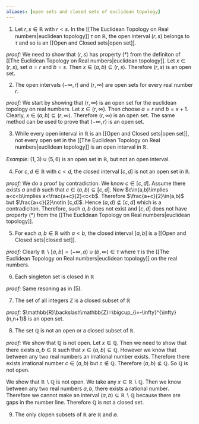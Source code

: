 ```yaml
---
aliases: [open sets and closed sets of euclidean topology]
---
```

1. Let $r,s\in\mathbb{R}$ with $r<s$. In the [[The Euclidean Topology on Real numbers|euclidean topology]] $\tau$ on $\mathbb{R}$, the open interval $(r,s)$ belongs to $\tau$ and so is an [[Open and Closed sets|open set]].

*proof:* We need to show that $(r,s)$ has property $(*)$ from the definiton of [[The Euclidean Topology on Real numbers|euclidean topology]]. Let $x\in(r,s)$, set $a=r$ and $b=s$. Then $x\in(a,b)\subseteq(r,s)$. Therefore $(r,s)$ is an open set.

2. The open intervals $(-\infty,r)$ and $(r,\infty)$ are open sets for every real number $r$.

*proof:* We start by showing that $(r,\infty)$ is an open set for the euclidean topology on real numbers. Let $x\in(r,\infty)$. Then choose $a=r$ and $b=x+1$. Clearly, $x\in(a,b)\subseteq(r,\infty)$. Therefore $(r,\infty)$ is an open set. The same method can be used to prove that $(-\infty,r)$ is an open set.

3. While every open interval in $\mathbb{R}$ is an [[Open and Closed sets|open set]], not every open set in the [[The Euclidean Topology on Real numbers|euclidean topology]] is an open interval in $\mathbb{R}$.

*Example:* $(1,3)\cup(5,6)$ is an open set in $\mathbb{R}$, but not an open interval.

4. For $c,d\in\mathbb{R}$ with $c<d$, the closed interval $[c,d]$ is not an open set in $\mathbb{R}$.

*proof:* We do a proof by contradiction. We know $c\in[c,d]$. Assume there exists $a$ and $b$ such that $c\in(a,b)\subseteq[c,d]$. Now  $c\in(a,b)\implies a<c<b\implies a<\frac{a+c}{2}<c<b$. Therefore $\frac{a+c}{2}\in(a,b)$ but $\frac{a+c}{2}\notin [c,d]$. Hence $(a,d)\nsubseteq[c,d]$ which is a contradiciton. Therefore, such $a,b$ does not exist and $[c,d]$ does not have property $(*)$ from the [[The Euclidean Topology on Real numbers|euclidean topology]].

5. For each $a,b\in\mathbb{R}$ with $a<b$, the closed interval $[a,b]$ is a [[Open and Closed sets|closed set]].

*proof:* Clearly $\mathbb{R}\backslash[a,b]=(-\infty,a)\cup(b,\infty)\in\tau$ where $\tau$ is the [[The Euclidean Topology on Real numbers|euclidean topology]] on the real numbers.

6. Each singleton set is closed in $\mathbb{R}$

*proof:* Same resoning as in (5).

7. The set of all integers $\mathbb{Z}$ is a closed subset of $\mathbb{R}$

*proof:* $\mathbb{R}\backslash\mathbb{Z}=\bigcup_{i=-\infty}^{\infty}(n,n+1)$ is an open set.

8. The set $\mathbb{Q}$ is not an open or a closed subset of $\mathbb{R}$.


*proof:* We show that $\mathbb{Q}$ is not open. Let $x\in\mathbb{Q}$. Then we need to show that there exists $a,b\in\mathbb{R}$ such that $x\in(a,b)\subseteq\mathbb{Q}$. However we know that between any two real numbers an irrational number exists. Therefore there exists irrational number $c\in(a,b)$ but $c\notin\mathbb{Q}$. Therefore $(a,b)\nsubseteq\mathbb{Q}$. So $\mathbb{Q}$ is not open.

We show that $\mathbb{R}\backslash\mathbb{Q}$ is not open. We take any $x\in\mathbb{R}\backslash\mathbb{Q}$. Then we know between any two real numbers $a,b$, there exists a rational number. Therefore we cannot make an interval $(a,b)\subseteq\mathbb{R}\backslash\mathbb{Q}$ because there are gaps in the number line. Therefore $\mathbb{Q}$ is not a closed set.

9. The only clopen subsets of $\mathbb{R}$ are $\mathbb{R}$ and $\emptyset$.

